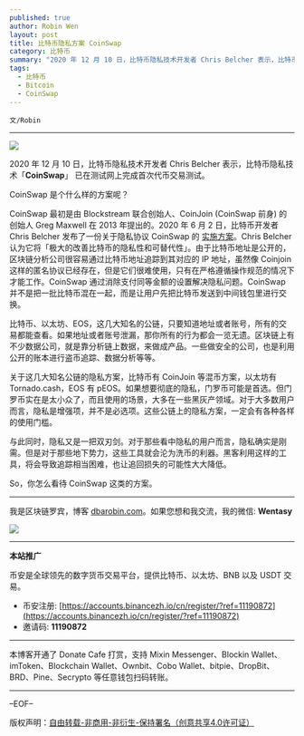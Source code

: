 ```yaml
---
published: true
author: Robin Wen
layout: post
title: 比特币隐私方案 CoinSwap
category: 比特币
summary: "2020 年 12 月 10 日，比特币隐私技术开发者 Chris Belcher 表示，比特币隐私技术「CoinSwap」 已在测试网上完成首次代币交易测试。与此同时，隐私又是一把双刃剑。对于那些看中隐私的用户而言，隐私确实是刚需。但是对于那些地下势力，这些工具就会沦为洗币的利器。黑客利用这样的工具，将会导致追踪相当困难，也让追回损失的可能性大大降低。So，你怎么看待 CoinSwap 这类的方案。"
tags:
  - 比特币
  - Bitcoin
  - CoinSwap
---
```


`文/Robin`

***

![](https://cdn.dbarobin.com/34x8qay.png)

2020 年 12 月 10 日，比特币隐私技术开发者 Chris Belcher 表示，比特币隐私技术「**CoinSwap**」 已在测试网上完成首次代币交易测试。

CoinSwap 是个什么样的方案呢？

CoinSwap 最初是由 Blockstream 联合创始人、CoinJoin (CoinSwap 前身) 的创始人 Greg Maxwell 在 2013 年提出的。2020 年 6 月 2 日，比特币开发者 Chris Belcher 发布了一份关于隐私协议 CoinSwap 的 [实施方案](https://gist.github.com/chris-belcher/9144bd57a91c194e332fb5ca371d0964)。Chris Belcher 认为它将「极大的改善比特币的隐私性和可替代性」。由于比特币地址是公开的，区块链分析公司很容易通过比特币地址追踪到其对应的 IP 地址，虽然像 Coinjoin 这样的匿名协议已经存在，但是它们很难使用，只有在严格遵循操作规范的情况下才能工作。CoinSwap 通过消除支付同等金额的设置解决隐私问题。CoinSwap 并不是把一批比特币混在一起，而是让用户先把比特币发送到中间钱包里进行交换。

比特币、以太坊、EOS，这几大知名的公链，只要知道地址或者账号，所有的交易都能查看。如果地址或者账号泄漏，那你所有的行为都会一览无遗。区块链上有不少数据公司，就是靠分析链上数据，来做成产品。一些做安全的公司，也是利用公开的账本进行盗币追踪、数据分析等等。

关于这几大知名公链的隐私方案，比特币有 CoinJoin 等混币方案，以太坊有 Tornado.cash，EOS 有 pEOS。如果想要彻底的隐私，门罗币可能是首选。但门罗币实在是太小众了，而且使用的场景，大多在一些黑灰产领域。对于大多数用户而言，隐私是增强项，并不是必选项。这些公链上的隐私方案，一定会有各种各样的使用门槛。

与此同时，隐私又是一把双刃剑。对于那些看中隐私的用户而言，隐私确实是刚需。但是对于那些地下势力，这些工具就会沦为洗币的利器。黑客利用这样的工具，将会导致追踪相当困难，也让追回损失的可能性大大降低。

So，你怎么看待 CoinSwap 这类的方案。

***

我是区块链罗宾，博客 [dbarobin.com](https://dbarobin.com/)。如果您想和我交流，我的微信: **Wentasy**

![](https://cdn.dbarobin.com/v4yywe2.png)

***

**本站推广**

币安是全球领先的数字货币交易平台，提供比特币、以太坊、BNB 以及 USDT 交易。

* 币安注册: [https://accounts.binancezh.io/cn/register/?ref=11190872](https://accounts.binancezh.io/cn/register/?ref=11190872)
* 邀请码: **11190872**

***

本博客开通了 Donate Cafe 打赏，支持 Mixin Messenger、Blockin Wallet、imToken、Blockchain Wallet、Ownbit、Cobo Wallet、bitpie、DropBit、BRD、Pine、Secrypto 等任意钱包扫码转账。

<center>
    <div class="--donate-button"
         data-button-id="f8b9df0d-af9a-460d-8258-d3f435445075"
    ></div>
</center>

***

–EOF–

版权声明：[自由转载-非商用-非衍生-保持署名（创意共享4.0许可证）](http://creativecommons.org/licenses/by-nc-nd/4.0/deed.zh)